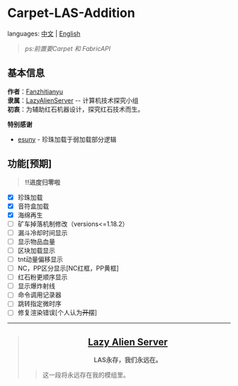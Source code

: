 # Carpet-LAS-Addition

languages: [中文](/README.md) | [English](/docs/en_us/README.md)
>*ps:前置要Carpet 和 FabricAPI*
>


## 基本信息
**作者**：[Fanzhitianyu](https://space.bilibili.com/3461569335790303)   
**隶属**：[LazyAlienServer](https://lazyalienserver.top/) -- 计算机技术探究小组   
**初衷**：为辅助红石机器设计，探究红石技术而生。

**特别感谢**
- [esuny](https://space.bilibili.com/509817198) - 珍珠加载于弱加载部分逻辑

## **功能[预期]**
>**!!进度归零啦**
- [X] 珍珠加载
- [X] 音符盒加载
- [X] 海绵再生
- [ ] 矿车掉落机制修改（versions<=1.18.2）
- [ ] 漏斗冷却时间显示
- [ ] 显示物品血量
- [ ] 区块加载显示
- [ ] tnt动量偏移显示
- [ ] NC，PP区分显示[NC红框，PP黄框]
- [ ] 红石粉更顺序显示
- [ ] 显示爆炸射线
- [ ] 命令调用记录器
- [ ] 跳转指定微时序
- [ ] 修复渲染错误[个人认为~~开摆~~]

---
>##  [<center>**Lazy Alien Server**</center>](/LAS/Lazy-Alien-Server.md)
>  **<center>LAS永存，我们永远在。</center>**
>> 这一段将永远存在我的模组里。
